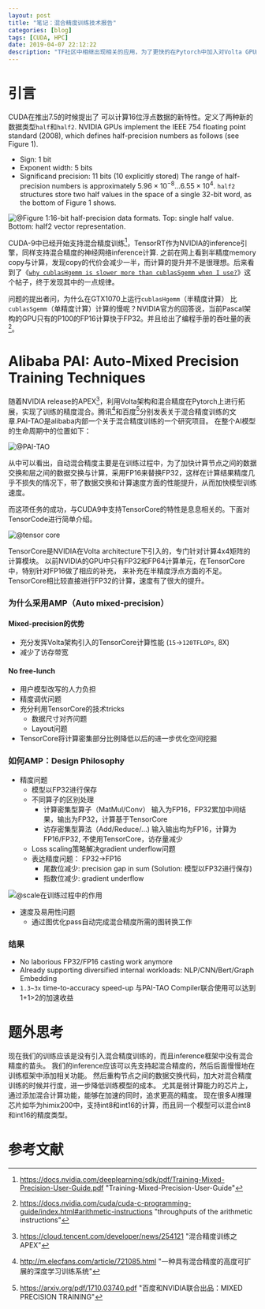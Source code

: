 ```yaml
---
layout: post
title: "笔记：混合精度训练技术报告"
categories: [blog]
tags: [CUDA, HPC]
date: 2019-04-07 22:12:22
description: "TF社区中相继出现相关的应用，为了更快的在Pytorch中加入对Volta GPU的支持，并实现针对混合精度训练的优化，NVIDIA发布了Apex开源工具库。cuda9中已经开始支持混合精度训练，tensorRT作为NVIDIA的inference引擎，同样支持混合精度的inference."
---
```





# 引言

CUDA在推出7.5的时候提出了 可以计算16位浮点数据的新特性。定义了两种新的数据类型`half`和`half2`.
NVIDIA GPUs implement the IEEE 754 floating point standard (2008), which defines half-precision numbers as follows (see Figure 1).

- Sign: 1 bit
- Exponent width: 5 bits
- Significand precision: 11 bits (10 explicitly stored)
The range of half-precision numbers is approximately $5.96 \times 10^{-8} \ldots 6.55 \times 10^4$. `half2` structures store two half values in the space of a single 32-bit word, as the bottom of Figure 1 shows.

![@Figure 1:16-bit half-precision data formats. Top: single `half` value. Bottom: `half2` vector representation.](https://devblogs.nvidia.com/wp-content/uploads/2015/07/fp16_format-624x146.png)

CUDA-9中已经开始支持混合精度训练[^6]，TensorRT作为NVIDIA的inference引擎，同样支持混合精度的神经网络inference计算. 
之前在网上看到半精度memory copy与计算，发现copy的代价会减少一半，而计算的提升并不是很理想。后来看到了《[`why cublasHgemm is slower more than cublasSgemm when I use?`](https://devtalk.nvidia.com/default/topic/972337/gpu-accelerated-libraries/why-cublashgemm-is-slower-more-than-cublassgemm-when-i-use-/)》这个帖子，终于发现其中的一点规律。

问题的提出者问，为什么在GTX1070上运行`cublasHgemm`（半精度计算） 比 `cublasSgemm`（单精度计算）计算的慢呢？NVIDIA官方的回答说，当前Pascal架构的GPU只有的P100的FP16计算快于FP32。并且给出了编程手册的吞吐量的表[^5]。

# Alibaba PAI: Auto-Mixed Precision Training Techniques

随着NVIDIA release的APEX[^1]，利用Volta架构和混合精度在Pytorch上进行拓展，实现了训练的精度混合。腾讯[^2]和百度[^3]分别发表关于混合精度训练的文章.PAI-TAO是alibaba内部一个关于混合精度训练的一个研究项目。
在整个AI模型的生命周期中的位置如下：

![@PAI-TAO](https://cdn.jsdelivr.net/gh/cwlseu/deepindeed_repo@main/img/202209030325913.png)

从中可以看出，自动混合精度主要是在训练过程中，为了加快计算节点之间的数据交换和层之间的数据交换与计算，采用FP16来替换FP32，这样在计算结果精度几乎不损失的情况下，带了数据交换和计算速度方面的性能提升，从而加快模型训练速度。

而这项任务的成功，与CUDA9中支持TensorCore的特性是息息相关的。下面对TensorCode进行简单介绍。 

![@tensor core](https://cdn.jsdelivr.net/gh/cwlseu/deepindeed_repo@main/img/202209030325950.png)

TensorCore是NVIDIA在Volta architecture下引入的，专门针对计算4x4矩阵的计算模块。
以前NVIDIA的GPU中只有FP32和FP64计算单元，在TensorCore中，特别针对FP16做了相应的补充，
来补充在半精度浮点方面的不足。TensorCore相比较直接进行FP32的计算，速度有了很大的提升。

### 为什么采用AMP（Auto mixed-precision）

#### Mixed-precision的优势

* 充分发挥Volta架构引入的TensorCore计算性能 (`15`->`120TFLOPs`, 8X)
* 减少了访存带宽

#### No free-lunch

* 用户模型改写的人力负担
* 精度调优问题
* 充分利用TensorCore的技术tricks
  - 数据尺寸对齐问题
  - Layout问题
* TensorCore将计算密集部分比例降低以后的进一步优化空间挖掘

### 如何AMP：Design Philosophy

* 精度问题
  - 模型以FP32进行保存
  - 不同算子的区别处理
    - 计算密集型算子（MatMul/Conv）
      输入为FP16，FP32累加中间结果，输出为FP32，计算基于TensorCore
    - 访存密集型算法（Add/Reduce/…)
      输入输出均为FP16，计算为FP16/FP32, 不使用TensorCore，访存量减少
  - Loss scaling策略解决gradient underflow问题
  - 表达精度问题： FP32->FP16
    * 尾数位减少: precision gap in sum (Solution: 模型以FP32进行保存)
    * 指数位减少: gradient underflow

![@scale在训练过程中的作用](https://cdn.jsdelivr.net/gh/cwlseu/deepindeed_repo@main/img/202209030325565.png)

* 速度及易用性问题
  - 通过图优化pass自动完成混合精度所需的图转换工作

### 结果

* No laborious FP32/FP16 casting work anymore
* Already supporting diversified internal workloads:
  NLP/CNN/Bert/Graph Embedding
* `1.3~3x` time-to-accuracy speed-up
  与PAI-TAO	Compiler联合使用可以达到1+1>2的加速收益

# 题外思考

现在我们的训练应该是没有引入混合精度训练的，而且inference框架中没有混合精度的苗头。
我们的inference应该可以先支持起混合精度的，然后后面慢慢地在训练框架中添加相关功能。
然后重构节点之间的数据交换代码，加大对混合精度训练的时候并行度，进一步降低训练模型的成本。
尤其是弱计算能力的芯片上，通过添加混合计算功能，能够在加速的同时，追求更高的精度。
现在很多AI推理芯片如华为himix200中，支持int8和int16的计算，而且同一个模型可以混合int8和int16的精度类型。

# 参考文献

[^1]: https://cloud.tencent.com/developer/news/254121 "混合精度训练之APEX"
[^2]: http://m.elecfans.com/article/721085.html "一种具有混合精度的高度可扩展的深度学习训练系统"
[^3]: https://arxiv.org/pdf/1710.03740.pdf "百度和NVIDIA联合出品：MIXED PRECISION TRAINING"
[^4]: https://github.com/hma02/cublasHgemm-P100 "Code for testing the native float16 matrix multiplication performance on Tesla P100 and V100 GPU based on cublasHgemm"
[^5]: https://docs.nvidia.com/cuda/cuda-c-programming-guide/index.html#arithmetic-instructions "throughputs of the arithmetic instructions"
[^6]: https://docs.nvidia.com/deeplearning/sdk/pdf/Training-Mixed-Precision-User-Guide.pdf "Training-Mixed-Precision-User-Guide"
<!-- [^7]: http://m.elecfans.com/article/640489.html "英伟达发布全新AI芯片Jetson Xavier" -->